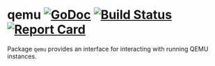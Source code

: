 qemu [![GoDoc](http://godoc.org/github.com/digitalocean/go-qemu?status.svg)](http://godoc.org/github.com/digitalocean/go-qemu) [![Build Status](https://travis-ci.org/digitalocean/go-qemu.svg?branch=master)](https://travis-ci.org/digitalocean/go-qemu) [![Report Card](http://goreportcard.com/badge/digitalocean/go-qemu)](http://goreportcard.com/report/digitalocean/go-qemu)
====

Package `qemu` provides an interface for interacting with running QEMU instances.
